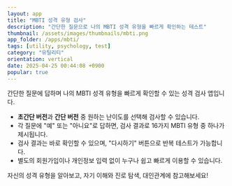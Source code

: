 ```yaml
---
layout: app
title: "MBTI 성격 유형 검사"
description: "간단한 질문으로 나의 MBTI 성격 유형을 빠르게 확인하는 테스트"
thumbnail: /assets/images/thumbnails/mbti.png
app_folder: /apps/mbti/
tags: [utility, psychology, test]
category: "유틸리티"
orientation: vertical
date: 2025-04-25 00:44:08 +0900
popular: true
---
```


간단한 질문에 답하며 나의 MBTI 성격 유형을 빠르게 확인할 수 있는 성격 검사 앱입니다.

- **초간단 버전**과 **간단 버전** 중 원하는 난이도를 선택해 검사할 수 있습니다.
- 각 질문에 "예" 또는 "아니요"로 답하면, 검사 결과로 16가지 MBTI 유형 중 하나가 제시됩니다.
- 검사 결과는 바로 확인할 수 있으며, "다시하기" 버튼으로 반복 테스트가 가능합니다.
- 별도의 회원가입이나 개인정보 입력 없이 누구나 쉽고 빠르게 이용할 수 있습니다.

자신의 성격 유형을 알아보고, 자기 이해와 진로 탐색, 대인관계에 참고해보세요!
